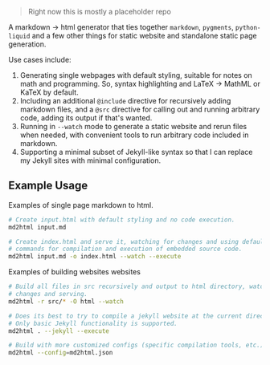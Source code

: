 > Right now this is mostly a placeholder repo

A markdown -> html generator that ties together `markdown`, `pygments`, 
`python-liquid` and a few other things for static website and standalone
static page generation.

Use cases include:

1. Generating single webpages with default styling, suitable for notes on 
math and programming. So, syntax highlighting and LaTeX -> MathML or KaTeX by 
default.
2. Including an additional `@include` directive for recursively adding markdown
files, and a `@src` directive for calling out and running arbitrary code,
adding its output if that's wanted. 
3. Running in `--watch` mode to generate a static website and rerun files 
when needed, with convenient tools to run arbitrary code included in markdown.
4. Supporting a minimal subset of Jekyll-like syntax so that I can replace my
Jekyll sites with minimal configuration.

## Example Usage

Examples of single page markdown to html.
```bash
# Create input.html with default styling and no code execution.
md2html input.md

# Create index.html and serve it, watching for changes and using default
# commands for compilation and execution of embedded source code.
md2html input.md -o index.html --watch --execute
```

Examples of building websites websites
```bash
# Build all files in src recursively and output to html directory, watching for
# changes and serving.
md2html -r src/* -O html --watch

# Does its best to try to compile a jekyll website at the current directory. 
# Only basic Jekyll functionality is supported.
md2html . --jekyll --execute

# Build with more customized configs (specific compilation tools, etc.)
md2html --config=md2html.json
```

